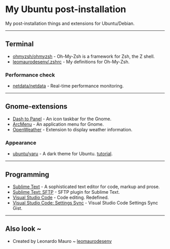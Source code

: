 # My Ubuntu post-installation

My post-installation things and extensions for Ubuntu/Debian.

---
## Terminal

- [ohmyzsh/ohmyzsh](https://github.com/ohmyzsh/ohmyzsh) - Oh-My-Zsh is a framework for Zsh, the Z shell.
- [leomaurodesenv/.zshrc](https://gist.github.com/leomaurodesenv/ed4300bc2ac9fb4016c30d706b74983a) - My definitions for Oh-My-Zsh.

### Performance check

- [netdata/netdata](https://github.com/netdata/netdata) - Real-time performance monitoring.

---
## Gnome-extensions

- [Dash to Panel](https://extensions.gnome.org/extension/1160/dash-to-panel/) - An icon taskbar for the Gnome.
- [ArcMenu](https://extensions.gnome.org/extension/3628/arcmenu/) - An application menu for Gnome.
- [OpenWeather](https://extensions.gnome.org/extension/750/openweather/) - Extension to display weather information.

### Appearance

- [ubuntu/yaru](https://github.com/ubuntu/yaru) - A dark theme for Ubuntu. [tutorial](https://www.omgubuntu.co.uk/2020/04/enable-full-dark-mode-in-ubuntu-20-04).

---
## Programming

- [Sublime Text](https://www.sublimetext.com/) - A sophisticated text editor for code, markup and prose.
- [Sublime Text: SFTP](https://artisansweb.net/use-ftpsftp-sublime-text/) - SFTP plugin for Sublime Text.
- [Visual Studio Code](https://code.visualstudio.com/) - Code editing. Redefined.
- [Visual Studio Code: Settings Sync](https://gist.github.com/leomaurodesenv/a5eb1493f611e4c710011f2da480cb2e) - Visual Studio Code Settings Sync Gist.

---
## Also look ~

- Created by Leonardo Mauro ~ [leomaurodesenv](https://github.com/leomaurodesenv/)
